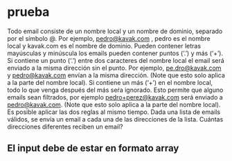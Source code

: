 # prueba

Todo email consiste de un nombre local y un nombre de dominio, separado por el símbolo
@.
Por ejemplo, pedro@kavak.com , pedro es el nombre local y kavak.com es el nombre de
dominio.
Pueden contener letras mayúsculas y minúscula los emails pueden contener puntos (’.’) y
más (‘+’).
Si contiene un punto (‘.’) entre dos caracteres del nombre local el email será enviado a la
misma dirección sin el punto. Por ejemplo, pe.dro@kavak.com y pedro@kavak.com envían
a la misma dirección. (Note que esto solo aplica a la parte del nombre local).
Si contiene un más (‘+’) en el nombre local, todo lo que venga después del más seŕa
ignorado. Esto permite que alguno emails sean filtrados, por ejemplo
pedro+perez@kavak.com será enviado a pedro@kavak.com. (Note que esto solo aplica a la
parte del nombre local).
Es posible aplicar las dos reglas al mismo tiempo.
Dada una lista de emails válidos, se envía un email a cada una de las direcciones de la
lista. Cuántas direcciones diferentes reciben un email?

## El input debe de estar en formato array